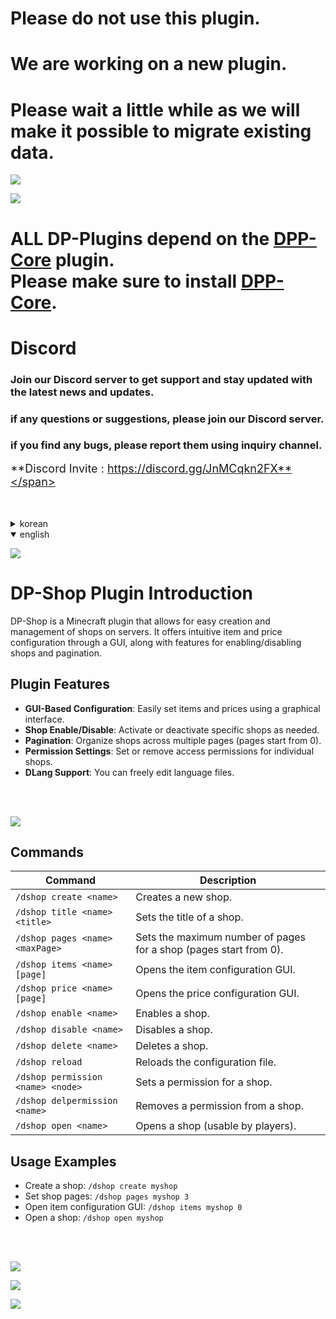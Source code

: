 # Please do not use this plugin.
# We are working on a new plugin.
# Please wait a little while as we will make it possible to migrate existing data.


![](https://dpnw.site/assets/img/logo_white.png)

![](https://dpnw.site/assets/img/desc_card/dppcore.jpg)

# ALL DP-Plugins depend on the [DPP-Core](https://dpnw.site/plugin.html?plugin=DPP-Core) plugin. <br>Please make sure to install [DPP-Core](https://dpnw.site/plugin.html?plugin=DPP-Core). </h1>

# Discord
### Join our Discord server to get support and stay updated with the latest news and updates.

### if any questions or suggestions, please join our Discord server.

### if you find any bugs, please report them using inquiry channel.

<span style="font-size: 18px;">**Discord Invite : https://discord.gg/JnMCqkn2FX**</span>

<br>
<br>

<details>
	<summary>korean</summary>

![](https://dpnw.site/assets/img/desc_card/desc.jpg)

# DP-Shop 플러그인 소개
DP-Shop은 마인크래프트 서버에서 상점을 쉽게 생성하고 관리할 수 있는 플러그인입니다.
GUI를 통해 직관적으로 아이템과 가격을 설정할 수 있으며, 상점의 활성화/비활성화 및 페이징 기능을 지원합니다.

## 플러그인 특징
- **GUI 기반 설정**: 아이템과 가격을 GUI로 간편하게 설정 가능.
- **상점 활성화/비활성화**: 특정 상점을 필요에 따라 활성화하거나 비활성화 가능.
- **페이징 기능**: 상점을 여러 페이지로 나누어 관리 가능 (페이지는 0부터 시작).
- **권한 설정**: 상점별 접근 권한을 설정하거나 삭제 가능.
- **DLang 지원**: 언어 파일을 자유롭게 수정하실 수 있습니다.

<br>
<br>

![](https://dpnw.site/assets/img/desc_card/cmd-perm.jpg)

## 명령어
| 명령어 | 설명 |
|--------|------|
| `/dshop create <name>` | 새로운 상점을 생성합니다. |
| `/dshop title <name> <title>` | 상점의 제목을 설정합니다. |
| `/dshop pages <name> <maxPage>` | 상점의 최대 페이지를 설정합니다. (페이지는 0부터 시작) |
| `/dshop items <name> [page]` | 아이템 설정 GUI를 엽니다. |
| `/dshop price <name> [page]` | 가격 설정 GUI를 엽니다. |
| `/dshop enable <name>` | 상점을 활성화합니다. |
| `/dshop disable <name>` | 상점을 비활성화합니다. |
| `/dshop delete <name>` | 상점을 삭제합니다. |
| `/dshop reload` | 설정 파일을 다시 불러옵니다. |
| `/dshop permission <name> <node>` | 상점에 권한을 설정합니다. |
| `/dshop delpermission <name>` | 상점의 권한을 삭제합니다. |
| `/dshop open <name>` | 상점을 엽니다. (유저도 사용 가능) |

## 사용법 예시
- 상점 생성: `/dshop create myshop`
- 상점 페이지 설정: `/dshop pages myshop 3`
- 아이템 설정 GUI 열기: `/dshop items myshop 0`
- 상점 열기: `/dshop open myshop`
</details>

<details open>
	<summary>english</summary>

![](https://dpnw.site/assets/img/desc_card/desc.jpg)

# DP-Shop Plugin Introduction

DP-Shop is a Minecraft plugin that allows for easy creation and management of shops on servers. It offers intuitive item and price configuration through a GUI, along with features for enabling/disabling shops and pagination.

## Plugin Features
- **GUI-Based Configuration**: Easily set items and prices using a graphical interface.
- **Shop Enable/Disable**: Activate or deactivate specific shops as needed.
- **Pagination**: Organize shops across multiple pages (pages start from 0).
- **Permission Settings**: Set or remove access permissions for individual shops.
- **DLang Support**: You can freely edit language files.

<br>
<br>

![](https://dpnw.site/assets/img/desc_card/cmd-perm.jpg)

## Commands
| Command | Description |
|---------|-------------|
| `/dshop create <name>` | Creates a new shop. |
| `/dshop title <name> <title>` | Sets the title of a shop. |
| `/dshop pages <name> <maxPage>` | Sets the maximum number of pages for a shop (pages start from 0). |
| `/dshop items <name> [page]` | Opens the item configuration GUI. |
| `/dshop price <name> [page]` | Opens the price configuration GUI. |
| `/dshop enable <name>` | Enables a shop. |
| `/dshop disable <name>` | Disables a shop. |
| `/dshop delete <name>` | Deletes a shop. |
| `/dshop reload` | Reloads the configuration file. |
| `/dshop permission <name> <node>` | Sets a permission for a shop. |
| `/dshop delpermission <name>` | Removes a permission from a shop. |
| `/dshop open <name>` | Opens a shop (usable by players). |

## Usage Examples
- Create a shop: `/dshop create myshop`
- Set shop pages: `/dshop pages myshop 3`
- Open item configuration GUI: `/dshop items myshop 0`
- Open a shop: `/dshop open myshop`
</details>

<br>
<br>

![](https://dpnw.site/assets/img/desc_card/screenshot.jpg)

![](https://dpnw.site/assets/img/screenshot/DP-Shop/1.jpg)

![](https://dpnw.site/assets/img/screenshot/DP-Shop/2.jpg)
